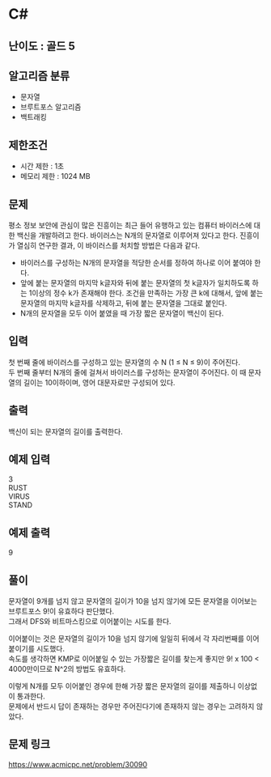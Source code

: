 # C#

## 난이도 : 골드 5

## 알고리즘 분류
  - 문자열
  - 브루트포스 알고리즘
  - 백트래킹

## 제한조건
  - 시간 제한 : 1초
  - 메모리 제한 : 1024 MB

## 문제
평소 정보 보안에 관심이 많은 진흥이는 최근 들어 유행하고 있는 컴퓨터 바이러스에 대한 백신을 개발하려고 한다. 바이러스는 N개의 문자열로 이루어져 있다고 한다. 진흥이가 열심히 연구한 결과, 이 바이러스를 처치할 방법은 다음과 같다.<br/>

  - 바이러스를 구성하는 N개의 문자열을 적당한 순서를 정하여 하나로 이어 붙여야 한다.
  - 앞에 붙는 문자열의 마지막 k글자와 뒤에 붙는 문자열의 첫 k글자가 일치하도록 하는 1이상의 정수 k가 존재해야 한다. 조건을 만족하는 가장 큰 k에 대해서, 앞에 붙는 문자열의 마지막 k글자를 삭제하고, 뒤에 붙는 문자열을 그대로 붙인다.
  - N개의 문자열을 모두 이어 붙였을 때 가장 짧은 문자열이 백신이 된다.


## 입력
첫 번째 줄에 바이러스를 구성하고 있는 문자열의 수 N (1 ≤ N ≤ 9)이 주어진다.<br/>
두 번째 줄부터 N개의 줄에 걸쳐서 바이러스를 구성하는 문자열이 주어진다. 이 때 문자열의 길이는 10이하이며, 영어 대문자로만 구성되어 있다.<br/>


## 출력
백신이 되는 문자열의 길이를 출력한다.<br/>


## 예제 입력
3<br/>
RUST<br/>
VIRUS<br/>
STAND<br/>


## 예제 출력
9<br/>


## 풀이
문자열이 9개를 넘지 않고 문자열의 길이가 10을 넘지 않기에 모든 문자열을 이어보는 브루트포스 9!이 유효하다 판단했다.<br/>
그래서 DFS와 비트마스킹으로 이어붙이는 시도를 한다.<br/>


이어붙이는 것은 문자열의 길이가 10을 넘지 않기에 일일히 뒤에서 각 자리번째를 이어붙이기를 시도했다.<br/>
속도를 생각하면 KMP로 이어붙일 수 있는 가장짧은 길이를 찾는게 좋지만 9! x 100 < 4000만이므로 N^2의 방법도 유효하다.<br/>


이렇게 N개를 모두 이어붙인 경우에 한해 가장 짧은 문자열의 길이를 제출하니 이상없이 통과한다.<br/>
문제에서 반드시 답이 존재하는 경우만 주어진다기에 존재하지 않는 경우는 고려하지 않았다.<br/>


## 문제 링크
https://www.acmicpc.net/problem/30090